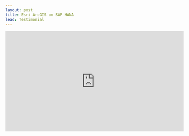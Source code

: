```yaml
---
layout: post
title: Esri ArcGIS on SAP HANA
lead: Testimonial
---
```


<iframe width="560" height="315" src="https://www.youtube.com/embed/Ch7UNqEhj_g?si=2Ix2MTQGBa1HsImG" title="YouTube video player" frameborder="0" allow="accelerometer; autoplay; clipboard-write; encrypted-media; gyroscope; picture-in-picture; web-share" referrerpolicy="strict-origin-when-cross-origin" allowfullscreen></iframe>